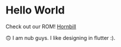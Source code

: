 # Hello World

Check out our ROM!
[Hornbill](http://hornbillos.github.io)

🙃 I am nub guys. I like designing in flutter :).
